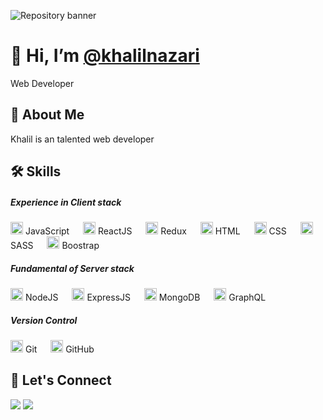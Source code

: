 ![Repository banner](https://gaper.io/wp-content/uploads/2022/02/mern-stack.webp)

# 👋 Hi, I’m [@khalilnazari](https://khalilnazari.github.io/portfolio/)
Web Developer

## 🚀 About Me
Khalil is an talented web developer

## 🛠 Skills
##### Experience in Client stack    
<img src="https://www.svgrepo.com/show/355081/js.svg" style="width:20px;"> JavaScript &ensp;&ensp;
<img src="https://www.svgrepo.com/show/374035/reactts.svg" style="width:20px;"> ReactJS &ensp;&ensp;
<img src="https://www.svgrepo.com/show/354274/redux.svg" style="width:20px;"> Redux &ensp;&ensp;
<img src="https://www.svgrepo.com/show/373535/css.svg" style="width:20px;"> HTML &ensp;&ensp;
<img src="https://www.svgrepo.com/show/197982/html.svg" style="width:20px;"> CSS &ensp;&ensp;
<img src="https://www.svgrepo.com/show/354310/sass.svg" style="width:20px;"> SASS &ensp;&ensp;
<img src="https://www.svgrepo.com/show/353498/bootstrap.svg" style="width:20px;"> Boostrap &ensp;&ensp;  
  
    
##### Fundamental of Server stack  
<img src="https://www.svgrepo.com/show/354119/nodejs-icon.svg" style="width:20px;"> NodeJS &ensp;&ensp;
<img src="https://www.svgrepo.com/show/376367/express.svg" style="width:20px;"> ExpressJS &ensp;&ensp;
<img src="https://www.svgrepo.com/show/331488/mongodb.svg" style="width:20px;"> MongoDB &ensp;&ensp;
<img src="https://www.svgrepo.com/show/373644/graphql.svg" style="width:20px;"> GraphQL &ensp;&ensp;

##### Version Control   
<img src="https://www.svgrepo.com/show/341844/git.svg" style="width:20px;"> Git &ensp;&ensp;
<img src="https://www.svgrepo.com/show/341847/github.svg" style="width:20px;"> GitHub &ensp;&ensp;


## 🔗 Let's Connect 
[![](https://img.shields.io/badge/linkedin-%230077B5.svg?&style=for-the-badge&logo=linkedin&logoColor=white0e76a8)](https://www.linkedin.com/in/khalil-nazari/)
[![](https://img.shields.io/badge/twitter-%230077B5.svg?&style=for-the-badge&logo=twitter&logoColor=white&color=00acee)](https://twitter.com/khalil__nazari) 




